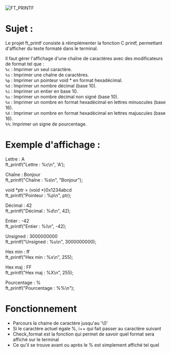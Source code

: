 ![FT_PRINTF](https://github.com/user-attachments/assets/05be681d-d5c3-4edc-adaf-ca76656be458)

# Sujet :
Le projet ft_printf consiste à réimplémenter la fonction C printf, permettant d'afficher du texte formaté dans le terminal. <br>

Il faut gérer l'affichage d'une chaîne de caractères avec des modificateurs de format tel que : <br>
`%c` : Imprimer un seul caractère. <br>
`%s` : Imprimer une chaîne de caractères. <br>
`%p` : Imprimer un pointeur void * en format hexadécimal. <br>
`%d` : Imprimer un nombre décimal (base 10). <br>
`%i` : Imprimer un entier en base 10. <br>
`%u` : Imprimer un nombre décimal non signé (base 10). <br>
`%x` : Imprimer un nombre en format hexadécimal en lettres minuscules (base 16). <br>
`%X` : Imprimer un nombre en format hexadécimal en lettres majuscules (base 16). <br>
`%%`: Imprimer un signe de pourcentage. <br>

# Exemple d'affichage :
Lettre : A <br>
ft_printf("Lettre : %c\n", 'A'); <br>

Chaîne : Bonjour <br>
ft_printf("Chaîne : %s\n", "Bonjour"); <br>

void *ptr = (void *)0x1234abcd <br>
ft_printf("Pointeur : %p\n", ptr); <br>

Décimal : 42 <br>
ft_printf("Décimal : %d\n", 42); <br>

Entier : -42 <br>
ft_printf("Entier : %i\n", -42); <br>

Unsigned : 3000000000 <br>
ft_printf("Unsigned : %u\n", 3000000000); <br>

Hex min : ff <br>
ft_printf("Hex min : %x\n", 255); <br>

Hex maj : FF <br>
ft_printf("Hex maj : %X\n", 255); <br>

Pourcentage : % <br>
ft_printf("Pourcentage : %%\n"); <br>

# Fonctionnement
- Parcours la chaine de caractère jusqu'au '\0'
- Si le caractère actuel égale %, i++ qui fait passer au caractère suivant
- Check_format est la fonction qui permet de savoir quel format sera affiché sur le terminal
- Ce qu'il se trouve avant ou après le % est simplement affiché tel quel
